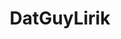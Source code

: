 ---
title: DatGuyLirik
crosslinks:
- youtubefactsbot
- u_imguralbumbot
- LivestreamFail
- F13thegame
- dayz
- fuckwaffle
- Twitch
- anti_gif_bot
- youtubot
- livven
- Ice_Poseidon
- PUBATTLEGROUNDS
- john_yukis_bots
- nohomo_bot
- thatHappened
- gwent
- MassdropBot
- pathofexile
- SamandTolki
- botpopularitybot
---